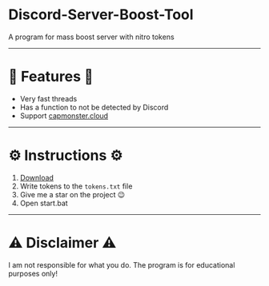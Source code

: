 # Discord-Server-Boost-Tool
A program for mass boost server with nitro tokens

------------------------

# 🌟 Features 🌟
- Very fast threads
- Has a function to not be detected by Discord
- Support [capmonster.cloud](https://capmonster.cloud/Dashboard)

------------------------

# ⚙️ Instructions ⚙️
1) [Download](https://github.com/nyax44/Discord-Server-Boost-Tool/archive/refs/heads/main.zip)
2) Write tokens to the ``tokens.txt`` file
3) Give me a star on the project 😉
4) Open start.bat

------------------------

# ⚠️ Disclaimer ⚠️
I am not responsible for what you do. The program is for educational purposes only!
